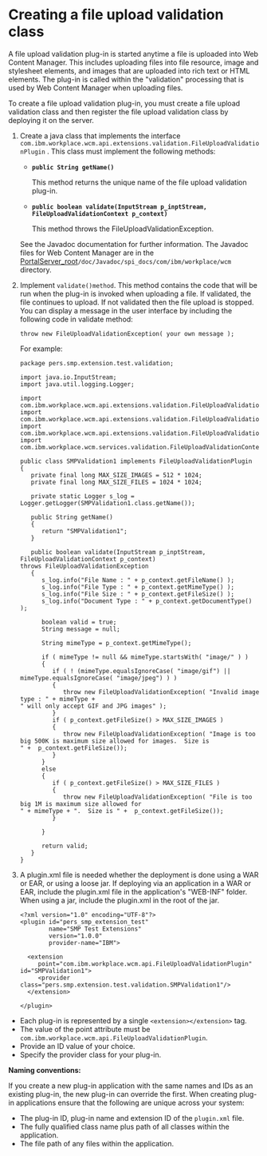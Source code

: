 # Creating a file upload validation class

A file upload validation plug-in is started anytime a file is uploaded into Web Content Manager. This includes uploading files into file resource, image and stylesheet elements, and images that are uploaded into rich text or HTML elements. The plug-in is called within the "validation" processing that is used by Web Content Manager when uploading files.

To create a file upload validation plug-in, you must create a file upload validation class and then register the file upload validation class by deploying it on the server.

1.  Create a java class that implements the interface `com.ibm.workplace.wcm.api.extensions.validation.FileUploadValidationPlugin` . This class must implement the following methods:

    -   **`public String getName()`**

        This method returns the unique name of the file upload validation plug-in.

    -   **`public boolean validate(InputStream p_inptStream, FileUploadValidationContext p_context)`**

        This method throws the FileUploadValidationException.

    See the Javadoc documentation for further information. The Javadoc files for Web Content Manager are in the [PortalServer_root](../../../guide_me/wpsdirstr.md)`/doc/Javadoc/spi_docs/com/ibm/workplace/wcm` directory.

2.  Implement `validate()method`. This method contains the code that will be run when the plug-in is invoked when uploading a file. If validated, the file continues to upload. If not validated then the file upload is stopped. You can display a message in the user interface by including the following code in validate method:

    ```
    throw new FileUploadValidationException( your own message );
    ```

    For example:

    ```
    package pers.smp.extension.test.validation;
    
    import java.io.InputStream;
    import java.util.logging.Logger;
    
    import com.ibm.workplace.wcm.api.extensions.validation.FileUploadValidationContext;
    import com.ibm.workplace.wcm.api.extensions.validation.FileUploadValidationException;
    import com.ibm.workplace.wcm.api.extensions.validation.FileUploadValidationPlugin;
    import com.ibm.workplace.wcm.services.validation.FileUploadValidationContextImpl;
    
    public class SMPValidation1 implements FileUploadValidationPlugin
    {
       private final long MAX_SIZE_IMAGES = 512 * 1024;
       private final long MAX_SIZE_FILES = 1024 * 1024;
    
       private static Logger s_log = Logger.getLogger(SMPValidation1.class.getName());
       
       public String getName()
       {
          return "SMPValidation1";
       }
    
       public boolean validate(InputStream p_inptStream, FileUploadValidationContext p_context) 
    throws FileUploadValidationException
       {
          s_log.info("File Name : " + p_context.getFileName() );
          s_log.info("File Type : " + p_context.getMimeType() );
          s_log.info("File Size : " + p_context.getFileSize() );
          s_log.info("Document Type : " + p_context.getDocumentType() );
    
          boolean valid = true;
          String message = null;
          
          String mimeType = p_context.getMimeType();
          
          if ( mimeType != null && mimeType.startsWith( "image/" ) )
          {
             if ( ! (mimeType.equalsIgnoreCase( "image/gif") ||  mimeType.equalsIgnoreCase( "image/jpeg") ) )
             {
                throw new FileUploadValidationException( "Invalid image type : " + mimeType + 
    " will only accept GIF and JPG images" );
             }
             if ( p_context.getFileSize() > MAX_SIZE_IMAGES )
             {
                throw new FileUploadValidationException( "Image is too big 500K is maximum size allowed for images.  Size is 
    " +  p_context.getFileSize());
             }
          }
          else
          {
             if ( p_context.getFileSize() > MAX_SIZE_FILES )
             {
                throw new FileUploadValidationException( "File is too big 1M is maximum size allowed for 
    " + mimeType + ".  Size is " +  p_context.getFileSize());
             }
             
          }
          
          return valid;
       }
    }
    ```

3.  A plugin.xml file is needed whether the deployment is done using a WAR or EAR, or using a loose jar. If deploying via an application in a WAR or EAR, include the plugin.xml file in the application's "WEB-INF" folder. When using a jar, include the plugin.xml in the root of the jar.

    ```
    <?xml version="1.0" encoding="UTF-8"?>
    <plugin id="pers_smp_extension_test"
            name="SMP Test Extensions"
            version="1.0.0"
            provider-name="IBM">
            
      <extension
         point="com.ibm.workplace.wcm.api.FileUploadValidationPlugin" id="SMPValidation1">
         <provider class="pers.smp.extension.test.validation.SMPValidation1"/>
      </extension>
    
    </plugin>
    ```


-   Each plug-in is represented by a single `<extension></extension>` tag.
-   The value of the point attribute must be `com.ibm.workplace.wcm.api.FileUploadValidationPlugin`.
-   Provide an ID value of your choice.
-   Specify the provider class for your plug-in.

**Naming conventions:**

If you create a new plug-in application with the same names and IDs as an existing plug-in, the new plug-in can override the first. When creating plug-in applications ensure that the following are unique across your system:

-   The plug-in ID, plug-in name and extension ID of the `plugin.xml` file.
-   The fully qualified class name plus path of all classes within the application.
-   The file path of any files within the application.


